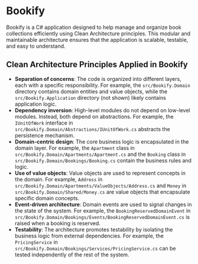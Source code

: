 # Bookify

Bookify is a C# application designed to help manage and organize book collections efficiently using Clean Architecture principles. This modular and maintainable architecture ensures that the application is scalable, testable, and easy to understand.

## Clean Architecture Principles Applied in Bookify

* **Separation of concerns**: The code is organized into different layers, each with a specific responsibility. For example, the `src/Bookify.Domain` directory contains domain entities and value objects, while the `src/Bookify.Application` directory (not shown) likely contains application logic.
* **Dependency inversion**: High-level modules do not depend on low-level modules. Instead, both depend on abstractions. For example, the `IUnitOfWork` interface in `src/Bookify.Domain/Abstractions/IUnitOfWork.cs` abstracts the persistence mechanism.
* **Domain-centric design**: The core business logic is encapsulated in the domain layer. For example, the `Apartment` class in `src/Bookify.Domain/Apartments/Apartment.cs` and the `Booking` class in `src/Bookify.Domain/Bookings/Booking.cs` contain the business rules and logic.
* **Use of value objects**: Value objects are used to represent concepts in the domain. For example, `Address` in `src/Bookify.Domain/Apartments/ValueObjects/Address.cs` and `Money` in `src/Bookify.Domain/Shared/Money.cs` are value objects that encapsulate specific domain concepts.
* **Event-driven architecture**: Domain events are used to signal changes in the state of the system. For example, the `BookingReservedDomainEvent` in `src/Bookify.Domain/Bookings/Events/BookingReservedDomainEvent.cs` is raised when a booking is reserved.
* **Testability**: The architecture promotes testability by isolating the business logic from external dependencies. For example, the `PricingService` in `src/Bookify.Domain/Bookings/Services/PricingService.cs` can be tested independently of the rest of the system.
